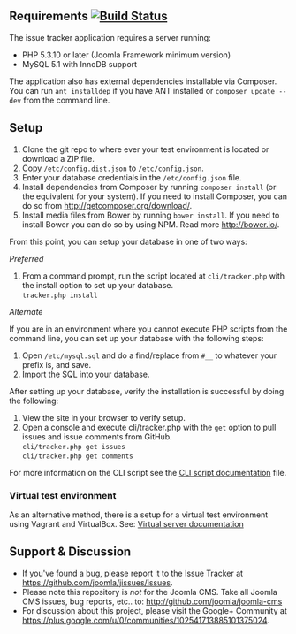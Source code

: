 ## Requirements [![Build Status](https://travis-ci.org/joomla/jissues.png?branch=framework)](https://travis-ci.org/joomla/jissues)

The issue tracker application requires a server running:

* PHP 5.3.10 or later (Joomla Framework minimum version)
* MySQL 5.1 with InnoDB support

The application also has external dependencies installable via Composer.  You can run `ant installdep` if you have ANT installed or `composer update --dev` from the command line.

## Setup

1. Clone the git repo to where ever your test environment is located or download a ZIP file.
2. Copy `/etc/config.dist.json` to `/etc/config.json`.
3. Enter your database credentials in the `/etc/config.json` file.
4. Install dependencies from Composer by running `composer install` (or the equivalent for your system).  If you need to install Composer, you can do so from http://getcomposer.org/download/.
5. Install media files from Bower by running   `bower install`. If you need to install Bower you can do so by using NPM. Read more http://bower.io/.

From this point, you can setup your database in one of two ways:

*Preferred*

1. From a command prompt, run the script located at `cli/tracker.php` with the install option to set up your database.<br />`tracker.php install`

*Alternate*

If you are in an environment where you cannot execute PHP scripts from the command line, you can set up your database with the following steps:

1. Open `/etc/mysql.sql` and do a find/replace from `#__` to whatever your prefix is, and save.
2. Import the SQL into your database.

After setting up your database, verify the installation is successful by doing the following:

1. View the site in your browser to verify setup.
2. Open a console and execute cli/tracker.php with the `get` option to pull issues and issue comments from GitHub.<br />
`cli/tracker.php get issues`<br />
`cli/tracker.php get comments`

For more information on the CLI script see the [CLI script documentation](Documentation/CLI-script.md) file.
### Virtual test environment

As an alternative method, there is a setup for a virtual test environment using Vagrant and VirtualBox.
See: [Virtual server documentation](Documentation/virtual-test-server.md)

## Support & Discussion

* If you've found a bug, please report it to the Issue Tracker at https://github.com/joomla/jissues/issues.
* Please note this repository is _not_ for the Joomla CMS. Take all Joomla CMS issues, bug reports, etc.. to: http://github.com/joomla/joomla-cms
* For discussion about this project, please visit the Google+ Community at https://plus.google.com/u/0/communities/102541713885101375024.
